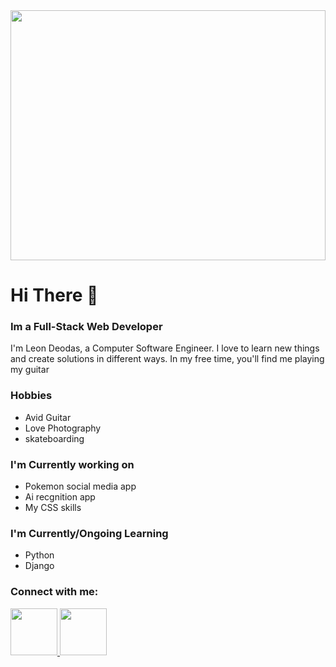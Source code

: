 <!DOCTYPE html>
<html lang="en">
<head>
<meta charset="UTF-8"><meta http-equiv="X-UA-Compatible" content="IE=edge">
    <meta name="viewport" content="width=device-width, initial-scale=1.0">

</head>
<body>
<img src="https://user-images.githubusercontent.com/111661378/211938130-cb850e67-7b1a-4ae6-816c-c67d9b607f31.png" width="100%" height="400px border-radius: 5%;/>
    <div style="border-style: solid; height: 60px; background: linear-gradient(120deg,#2980b9,#8e44ad)">
<h1>Hi There 👋</h1>
    <h3>Im a Full-Stack Web Developer</h3>
    </div>
    <p>I'm Leon Deodas, a Computer Software Engineer. I love to learn new things and create solutions in different ways. In my free time, you'll find me playing my guitar</p>
    <h3>Hobbies</h3>
    <ul>
       <li>Avid Guitar</li>
       <li>Love Photography</li>
       <li>skateboarding</li>
    </ul>
    <h3>I'm Currently working on</h3>
    <ul>
        <li>Pokemon social media app</li>
        <li>Ai recgnition app</li>
        <li>My CSS skills</li>
    </ul>
    <h3>I'm Currently/Ongoing Learning</h3>
    <ul>
        <li>Python</li>
        <li>Django</li>
    </ul>
    <h3>Connect with me:</h3>
 
 <a href="https://www.linkedin.com/in/leon-deodas-27a264254/"> <img src="https://user-images.githubusercontent.com/111661378/211369332-9cf2f0b9-52ba-4b64-9a4d-5227726d2a1a.png"  width="75" height="75" /> </a> <a href="https://mail.google.com/mail/u/0/?tab=rm&ogbl#inbox"> <img src="https://user-images.githubusercontent.com/111661378/211943752-72ab54ac-e225-4114-bfe8-fbaa6c62caad.png"  width="75" height="75" /> </a>

</body>


</html>

